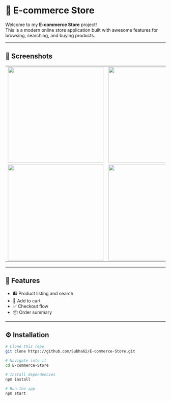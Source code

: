# 🛒 E-commerce Store

Welcome to my **E-commerce Store** project!  
This is a modern online store application built with awesome features for browsing, searching, and buying products.

---

## 📸 Screenshots

<table>
  <tr>
    <td><img src="https://github.com/Subha62/E-commerce-Store/blob/main/Screenshot%20(54).png?raw=true" width="300"/></td>
    <td><img src="https://github.com/Subha62/E-commerce-Store/blob/main/Screenshot%20(55).png?raw=true" width="300"/></td>
  </tr>
  <tr>
    <td><img src="https://github.com/Subha62/E-commerce-Store/blob/main/Screenshot%20(56).png?raw=true" width="300"/></td>
    <td><img src="https://github.com/Subha62/E-commerce-Store/blob/main/Screenshot%20(58).png?raw=true" width="300"/></td>
  </tr>
</table>

---

## 🚀 Features

- 🛍️ Product listing and search
- 🛒 Add to cart
- ✅ Checkout flow
- 📦 Order summary

---

## ⚙️ Installation

```bash
# Clone this repo
git clone https://github.com/Subha62/E-commerce-Store.git

# Navigate into it
cd E-commerce-Store

# Install dependencies
npm install

# Run the app
npm start

